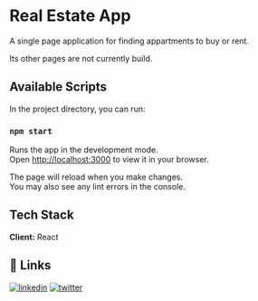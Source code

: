 
# Real Estate App

A single page application for finding appartments to buy or rent.

Its other pages are not currently build.

## Available Scripts

In the project directory, you can run:

### `npm start`

Runs the app in the development mode.\
Open [http://localhost:3000](http://localhost:3000) to view it in your browser.

The page will reload when you make changes.\
You may also see any lint errors in the console.

## Tech Stack

**Client:** React


## 🔗 Links

[![linkedin](https://img.shields.io/badge/linkedin-0A66C2?style=for-the-badge&logo=linkedin&logoColor=white)](https://www.linkedin.com/in/syed-rabeet-5308341a4/)
[![twitter](https://img.shields.io/badge/twitter-1DA1F2?style=for-the-badge&logo=twitter&logoColor=white)](https://twitter.com/CuriousRabeet)


